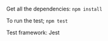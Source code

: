 Get all the dependencies:
    `npm install`

To run the test;
    `npm test`
    
Test framework:
    Jest
